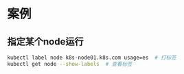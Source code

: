 # 案例

## 指定某个node运行

```bash
kubectl label node k8s-node01.k8s.com usage=es  # 打标签
kubectl get node --show-labels  # 查看标签
```

